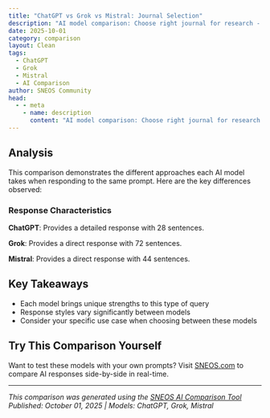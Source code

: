 ```yaml
---
title: "ChatGPT vs Grok vs Mistral: Journal Selection"
description: "AI model comparison: Choose right journal for research - impact factor vs audience fit..."
date: 2025-10-01
category: comparison
layout: Clean
tags:
  - ChatGPT
  - Grok
  - Mistral
  - AI Comparison
author: SNEOS Community
head:
  - - meta
    - name: description
      content: "AI model comparison: Choose right journal for research - impact factor vs audience fit..."
---
```


<ChatComparison
  title="ChatGPT vs Grok vs Mistral: Journal Selection"
  prompt="Choose right journal for research - impact factor vs audience fit"
  :responses='{
    "ChatGPT": "Choosing the right journal for your research involves balancing multiple factors, among which **impact factor** and **audience fit** are crucial. Here\u0027s how to approach this decision:\n\n### 1. Understand Impact Factor\n- **What it is:** A measure reflecting the yearly average number of citations to recent articles published in that journal.\n- **Pros:** Publishing in high-impact journals can:\n  - Increase the visibility and prestige of your work.\n  - Enhance your CV or career advancement.\n- **Cons:**\n  - These journals are often highly competitive.\n  - Can have longer review times.\n  - Sometimes prioritize broad or trending topics over niche, high-quality work.\n\n### 2. Consider Audience Fit\n- **What it is:** How well the journal\u0027s readership aligns with the community or field most interested in your research.\n- **Pros:**\n  - Greater likelihood that your work reaches and influences the right experts.\n  - Higher engagement, citations, and applications of your work.\n  - More meaningful peer review from experts familiar with your topic.\n- **Cons:**\n  - Some niche journals have lower impact factors and less general visibility.\n  - Sometimes smaller or regional journals might have limited reach.\n\n### How to Decide\n- **Step 1: Identify your research goals**  \n  - Are you aiming for maximum visibility and prestige, or targeted impact within a specialized community?\n- **Step 2: List potential journals**  \n  - Use databases like Web of Science, Scopus, or journal finder tools to identify journals by field and impact.\n- **Step 3: Evaluate scope and audience**  \n  - Read journal aims and scope statements.\n  - Look at recent articles to see if your work fits the themes.\n- **Step 4: Check impact factor and other metrics**  \n  - Consider impact factor along with eigenfactor, h-index, or alternative metrics.\n- **Step 5: Weigh the balance**  \n  - If your work is highly specialized, prioritize audience fit.\n  - If your work has broad appeal or you seek career advancement, lean towards impact factor.\n- **Step 6: Consider other factors**  \n  - Open access options.\n  - Speed of review and publication.\n  - Journal reputation and indexing.\n\n### Summary Table\n\n| Factor          | Pros                                  | Cons                                  | When to Prioritize                      |\n|-----------------|-------------------------------------|-------------------------------------|---------------------------------------|\n| Impact Factor   | Prestige, visibility, citations     | Competitive, might not suit niche   | Broad-interest work, career goals      |\n| Audience Fit    | Targeted reach, meaningful impact   | Lower impact factor, smaller reach  | Specialized research, applied studies  |\n\n---\n\n### Final Tip\nIdeally, select a journal that balances a respectable impact factor with a strong alignment to your research audience. This maximizes both visibility and relevance.\n\nIf you want, you can share details about your research field or type, and I can suggest specific journals suitable for you!",
    "Grok": "Choosing the right journal for your research involves balancing various factors, with **impact factor** and **audience fit** being two of the most critical considerations. Both serve different purposes and depend on your goals as a researcher. Let\u0027s break this down to help you make an informed decision:\n\n---\n\n### 1. Impact Factor: What It Represents and Why It Matters\nThe **impact factor (IF)** is a metric that reflects the average number of citations received by articles published in a journal over a specific period (usually two years). It is often used as a proxy for a journal\u0027s prestige or influence in a field.\n\n#### Pros of Choosing a High Impact Factor Journal:\n- **Visibility and Prestige:** Publishing in a high-IF journal can enhance your reputation and increase the visibility of your work among peers.\n- **Career Advancement:** Many academic institutions and funding bodies prioritize publications in high-IF journals for promotions, grants, or tenure.\n- **Broader Reach:** High-IF journals are often widely read and cited, potentially increasing citations for your work.\n\n#### Cons of High Impact Factor Journals:\n- **High Competition:** These journals typically have low acceptance rates, and the review process can be lengthy and rigorous.\n- **May Not Fit Niche Research:** High-IF journals often prioritize broad, general-interest topics over specialized or niche research.\n- **Audience Misalignment:** The readership may not include the specific community most relevant to your work.\n\n#### When to Prioritize Impact Factor:\n- If your primary goal is to build your academic reputation or meet institutional requirements.\n- If your research addresses a broad, high-interest topic likely to appeal to a wide audience.\n- If you are in a highly competitive field where IF is a key metric for success.\n\n---\n\n### 2. Audience Fit: Targeting the Right Community\n**Audience fit** refers to how well a journal\u0027s readership aligns with the intended audience for your research. This could include researchers, practitioners, policymakers, or other stakeholders in your specific field or subfield.\n\n#### Pros of Choosing a Journal with Strong Audience Fit:\n- **Targeted Impact:** Your work will reach the people who are most likely to engage with it, cite it, or apply it in their own research or practice.\n- **Relevance and Feedback:** Publishing in a journal specific to your field or subfield ensures that your work is reviewed and discussed by experts who understand its context.\n- **Higher Engagement:** Specialized journals may have smaller readerships, but the engagement from that audience can be more meaningful.\n\n#### Cons of Prioritizing Audience Fit:\n- **Lower Impact Factor:** Journals with a narrower focus often have lower IFs, which may affect how your work is perceived by some institutions or funding bodies.\n- **Limited Visibility:** Your research might not reach a broader audience outside your niche.\n\n#### When to Prioritize Audience Fit:\n- If your research is highly specialized or relevant to a specific community or subfield.\n- If your goal is to influence practice, policy, or a particular group of stakeholders.\n- If you value meaningful engagement over broad visibility.\n\n---\n\n### 3. Balancing Impact Factor and Audience Fit\nIdeally, you want to find a journal that offers both a decent impact factor and a strong audience fit. Here are some steps to strike a balance:\n\n1. **Define Your Goals:**\n   - Are you aiming for career advancement, broad recognition, or targeted impact within a specific community?\n   - Consider the expectations of your institution, funding body, or field.\n\n2. **Identify Your Target Audience:**\n   - Who do you want to read and engage with your work? Are they in a broad field or a specific subfield?\n   - Look at the journals they read and publish in by reviewing the reference lists of relevant papers or asking colleagues.\n\n3. **Research Potential Journals:**\n   - Use tools like **Web of Science**, **Scopus**, or **Google Scholar Metrics** to check the impact factor and scope of journals in your field.\n   - Read the journal\u0027s \u0022Aims and Scope\u0022 section to see if it aligns with your research topic and audience.\n   - Look at recent articles in the journal to assess whether your work fits their content and style.\n\n4. **Consider Open Access Options:**\n   - Open-access journals often have broader reach and may offer a good balance of visibility and audience fit, though they sometimes come with publication fees.\n\n5. **Evaluate Trade-offs:**\n   - If a high-IF journal aligns poorly with your audience, your work might get less traction or fewer meaningful citations.\n   - Conversely, a low-IF journal with a perfect audience fit might limit your visibility in the broader academic community.\n\n6. **Seek Advice:**\n   - Consult with mentors, colleagues, or peers in your field. They often have insights into which journals are respected and relevant for your research topic.\n\n---\n\n### 4. Other Factors to Consider\n- **Speed of Publication:** Some high-IF journals have long review times, while others (including specialized ones) might publish faster.\n- **Journal Reputation:** Beyond IF, consider the journal\u2019s standing in your field. Some low-IF journals are highly respected in niche areas.\n- **Indexing and Accessibility:** Ensure the journal is indexed in major databases (e.g., PubMed, Scopus) for maximum discoverability.\n- **Publication Costs:** Check if there are article processing charges (APCs), especially for open-access journals, and whether you have funding to cover them.\n\n---\n\n### 5. Example Scenarios\n- **Scenario 1: Early-Career Researcher in a Competitive Field**\n  - Goal: Build reputation and secure funding.\n  - Choice: Prioritize a high-IF journal, even if the audience fit isn\u2019t perfect, to gain visibility and meet institutional expectations.\n\n- **Scenario 2: Researcher with Niche Topic**\n  - Goal: Influence a specific community and get expert feedback.\n  - Choice: Choose a specialized journal with strong audience fit, even if the IF is lower, to ensure your work reaches the right people.\n\n- **Scenario 3: Applied Research with Practical Implications**\n  - Goal: Impact practitioners or policymakers.\n  - Choice: Select a journal (or even a trade publication) read by your target audience, prioritizing fit over IF.\n\n---\n\n### Conclusion\nNeither impact factor nor audience fit is inherently more important\u2014it depends on your goals, career stage, and the nature of your research. A good strategy is to aim for a journal that offers a reasonable impact factor while still reaching the right audience. If forced to choose, ask yourself: *Do I want broad visibility, or do I want to make a deep impact on a specific group?* Your answer will guide your decision. Finally, always ensure the journal is reputable and aligns with your ethical standards (e.g., avoid predatory journals). Tools like **Think. Check. Submit.** can help verify a journal\u2019s credibility.",
    "Mistral": "Choosing the right journal for your research involves balancing several factors, including the journal\u0027s impact factor and the fit with your target audience. Here are some considerations to help you make an informed decision:\n\n### Impact Factor\n1. **Visibility and Prestige**: Journals with higher impact factors are generally more prestigious and can increase the visibility of your work. This can be important for career advancement and funding opportunities.\n2. **Citation Potential**: Higher impact factors often correlate with higher citation rates, which can enhance the perceived value of your research.\n3. **Competition**: High-impact journals typically have higher rejection rates, so you may face more competition and a longer review process.\n\n### Audience Fit\n1. **Relevance**: Ensure that the journal\u0027s scope and readership align with your research topic. This increases the likelihood that your work will be read and appreciated by the right audience.\n2. **Target Audience**: Consider who you want to reach with your research. Is it a specialized audience within your field, or a broader, interdisciplinary audience?\n3. **Community Engagement**: Publishing in a journal that is well-regarded within your specific research community can lead to more meaningful engagement and collaboration opportunities.\n\n### Additional Considerations\n1. **Open Access**: Consider whether you want your research to be freely available to the public. Open access journals can increase the reach of your work but may come with publication fees.\n2. **Review Process**: Look into the journal\u0027s review process and timeline. Some journals have faster review processes, which can be beneficial if you need to publish quickly.\n3. **Editorial Board**: Check the editorial board for reputable scholars in your field. This can indicate the journal\u0027s quality and relevance.\n4. **Publication Fees**: Be aware of any publication fees, especially if you are considering open access journals.\n5. **Indexing**: Ensure the journal is indexed in relevant databases (e.g., PubMed, Web of Science) to maximize the discoverability of your work.\n\n### Balancing Both Factors\n- **High Impact Factor and Good Fit**: If you can find a journal with a high impact factor that also fits well with your research topic and target audience, this is often the best choice.\n- **Prioritize Audience Fit**: If the impact factor is not as high but the journal is a perfect fit for your research, it might still be a good choice, especially if you value reaching a specific audience.\n- **Career Stage**: Early-career researchers might prioritize higher impact factors for career advancement, while more established researchers might focus on audience fit and community engagement.\n\n### Practical Steps\n1. **Research Journal Metrics**: Use tools like Journal Citation Reports (JCR) to find impact factors and other metrics.\n2. **Read Journal Guidelines**: Carefully read the author guidelines and scope of the journal to ensure your research fits well.\n3. **Consult Colleagues**: Ask colleagues in your field for recommendations based on their experiences.\n4. **Review Past Issues**: Look at recent issues of the journal to see if the published articles align with your research.\n\nUltimately, the best journal for your research will depend on your specific goals and the nature of your work. Balancing impact factor and audience fit will help you make a decision that maximizes the impact and reach of your research."
  }'
  published-date="10:20"
/>

## Analysis

This comparison demonstrates the different approaches each AI model takes when responding to the same prompt. Here are the key differences observed:

### Response Characteristics

**ChatGPT**: Provides a detailed response with 28 sentences. 

**Grok**: Provides a direct response with 72 sentences. 

**Mistral**: Provides a direct response with 44 sentences. 

## Key Takeaways

- Each model brings unique strengths to this type of query
- Response styles vary significantly between models
- Consider your specific use case when choosing between these models

## Try This Comparison Yourself

Want to test these models with your own prompts? Visit [SNEOS.com](https://sneos.com) to compare AI responses side-by-side in real-time.

---

*This comparison was generated using the [SNEOS AI Comparison Tool](https://sneos.com)*
*Published: October 01, 2025 | Models: ChatGPT, Grok, Mistral*
